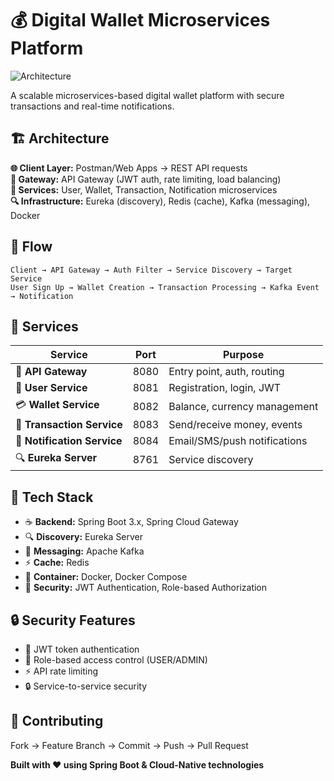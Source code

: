# 💰 Digital Wallet Microservices Platform

![Architecture](https://github.com/user-attachments/assets/a2fba38c-9b8d-44b0-abdf-17c49aa5f76b)

A scalable microservices-based digital wallet platform with secure transactions and real-time notifications.

## 🏗️ Architecture

**🌐 Client Layer:** Postman/Web Apps → REST API requests  
**🚪 Gateway:** API Gateway (JWT auth, rate limiting, load balancing)  
**🎯 Services:** User, Wallet, Transaction, Notification microservices  
**🔍 Infrastructure:** Eureka (discovery), Redis (cache), Kafka (messaging), Docker  

## 🔄 Flow
```
Client → API Gateway → Auth Filter → Service Discovery → Target Service
User Sign Up → Wallet Creation → Transaction Processing → Kafka Event → Notification
```


## 🎯 Services

| Service | Port | Purpose |
|---------|------|---------|
| 🚪 **API Gateway** | 8080 | Entry point, auth, routing |
| 👤 **User Service** | 8081 | Registration, login, JWT |
| 💳 **Wallet Service** | 8082 | Balance, currency management |
| 💸 **Transaction Service** | 8083 | Send/receive money, events |
| 📧 **Notification Service** | 8084 | Email/SMS/push notifications |
| 🔍 **Eureka Server** | 8761 | Service discovery |


## 🔧 Tech Stack
- ☕ **Backend:** Spring Boot 3.x, Spring Cloud Gateway
- 🔍 **Discovery:** Eureka Server
- 📨 **Messaging:** Apache Kafka
- ⚡ **Cache:** Redis
- 🐳 **Container:** Docker, Docker Compose
- 🔐 **Security:** JWT Authentication, Role-based Authorization

## 🔒 Security Features
- 🔐 JWT token authentication
- 👮 Role-based access control (USER/ADMIN)
- ⚡ API rate limiting
- 🔒 Service-to-service security


## 🤝 Contributing
Fork → Feature Branch → Commit → Push → Pull Request

**Built with ❤️ using Spring Boot & Cloud-Native technologies**
